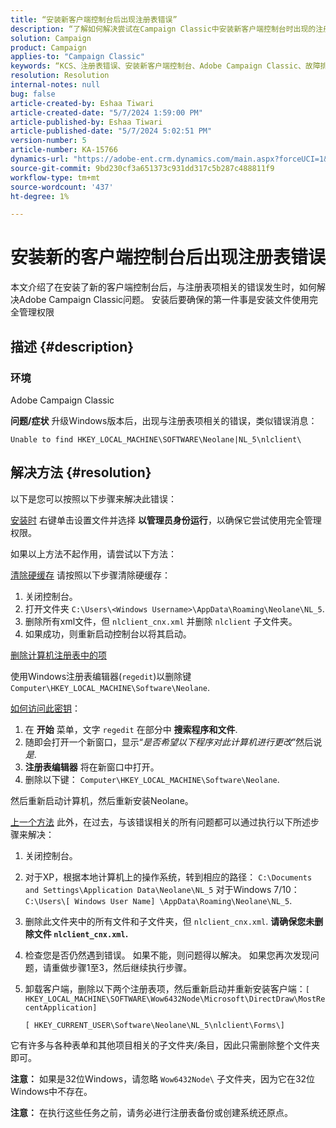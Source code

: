 ```yaml
---
title: “安装新客户端控制台后出现注册表错误”
description: “了解如何解决尝试在Campaign Classic中安装新客户端控制台时出现的注册表项错误。”
solution: Campaign
product: Campaign
applies-to: "Campaign Classic"
keywords: “KCS、注册表错误、安装新客户端控制台、Adobe Campaign Classic、故障排除、清除缓存、regedit、注册表项”
resolution: Resolution
internal-notes: null
bug: false
article-created-by: Eshaa Tiwari
article-created-date: "5/7/2024 1:59:00 PM"
article-published-by: Eshaa Tiwari
article-published-date: "5/7/2024 5:02:51 PM"
version-number: 5
article-number: KA-15766
dynamics-url: "https://adobe-ent.crm.dynamics.com/main.aspx?forceUCI=1&pagetype=entityrecord&etn=knowledgearticle&id=f984b8ed-790c-ef11-9f8a-6045bd006793"
source-git-commit: 9bd230cf3a651373c931dd317c5b287c488811f9
workflow-type: tm+mt
source-wordcount: '437'
ht-degree: 1%

---
```


# 安装新的客户端控制台后出现注册表错误


本文介绍了在安装了新的客户端控制台后，与注册表项相关的错误发生时，如何解决Adobe Campaign Classic问题。 安装后要确保的第一件事是安装文件使用完全管理权限

## 描述 {#description}


### 环境

Adobe Campaign Classic

<b>问题/症状</b>
升级Windows版本后，出现与注册表项相关的错误，类似错误消息：


```
Unable to find HKEY_LOCAL_MACHINE\SOFTWARE\Neolane|NL_5\nlclient\
```



## 解决方法 {#resolution}


以下是您可以按照以下步骤来解决此错误：

<u>安装时</u>
右键单击设置文件并选择 <b>以管理员身份运行</b>，以确保它尝试使用完全管理权限。

如果以上方法不起作用，请尝试以下方法：

<u>清除硬缓存</u>
请按照以下步骤清除硬缓存：

1. 关闭控制台。
2. 打开文件夹 `C:\Users\<Windows Username>\AppData\Roaming\Neolane\NL_5`.
3. 删除所有xml文件，但 `nlclient_cnx.xml` 并删除 `nlclient` 子文件夹。
4. 如果成功，则重新启动控制台以将其启动。


<u>删除计算机注册表中的项</u>

使用Windows注册表编辑器(`regedit`)以删除键 `Computer\HKEY_LOCAL_MACHINE\Software\Neolane`.

<u>如何访问此密钥</u>：

1. 在 <b>开始</b> 菜单，文字 `regedit` 在部分中 <b>搜索程序和文件</b>.
2. 随即会打开一个新窗口，显示“*是否希望以下程序对此计算机进行更改*”然后说 *是*.
3. <b>注册表编辑器</b> 将在新窗口中打开。
4. 删除以下键： `Computer\HKEY_LOCAL_MACHINE\Software\Neolane`.


然后重新启动计算机，然后重新安装Neolane。

<u>上一个方法</u>
此外，在过去，与该错误相关的所有问题都可以通过执行以下所述步骤来解决：

1. 关闭控制台。
2. 对于XP，根据本地计算机上的操作系统，转到相应的路径： `C:\Documents and Settings\Application Data\Neolane\NL_5` 对于Windows 7/10： `C:\Users\[ Windows User Name] \AppData\Roaming\Neolane\NL_5`.
3. 删除此文件夹中的所有文件和子文件夹，但 `nlclient_cnx.xml`. <b>请确保您未删除文件 `nlclient_cnx.xml`.</b>
4. 检查您是否仍然遇到错误。 如果不能，则问题得以解决。 如果您再次发现问题，请重做步骤1至3，然后继续执行步骤。
5. 卸载客户端，删除以下两个注册表项，然后重新启动并重新安装客户端：`[ HKEY_LOCAL_MACHINE\SOFTWARE\Wow6432Node\Microsoft\DirectDraw\MostRecentApplication]`

   `[ HKEY_CURRENT_USER\Software\Neolane\NL_5\nlclient\Forms\]`


它有许多与各种表单和其他项目相关的子文件夹/条目，因此只需删除整个文件夹即可。

<b>注意：</b> 如果是32位Windows，请忽略 `Wow6432Node\` 子文件夹，因为它在32位Windows中不存在。

<b>注意：</b> 在执行这些任务之前，请务必进行注册表备份或创建系统还原点。
